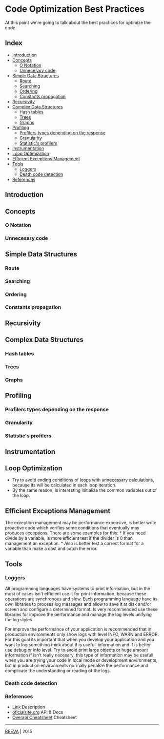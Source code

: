 # Code Optimization Best Practices
At this point we're going to talk about the best practices for optimize the code.

## Index

* [Introduction](#introduction)
* [Concepts](#concepts)
	* [O Notation](#o-notation)
	* [Unnecesary code](#unnecesary-code)
* [Simple Data Structures](#simple-data-structures)
	* [Route](#route)
	* [Searching](#searching)
	* [Ordering](#ordering)
	* [Constants propagation](#constants-propagation)
* [Recursivity](#recursivity)
* [Complex Data Structures](#complex-data-structures)
	* [Hash tables](#hash-tables)
	* [Trees](#trees)
	* [Graphs](#graphs)
* [Profiling](#profiling)
	* [Profilers types depending on the response](#profilers-types-depending-on-the-response)
	* [Granularity](#granularity)
	* [Statistic's profilers](#statistics-profilers)
* [Instrumentation](#instrumentation)
* [Loop Optimization](#loop-optimization)
* [Efficient Exceptions Management](#efficient-exceptions-management)
* [Tools](#tools)
	* [Loggers](#loggers)
	* [Death code detection](#death-code-detection)
* [References](#references)

## Introduction

## Concepts

### O Notation

### Unnecesary code

## Simple Data Structures

### Route

### Searching

### Ordering

### Constants propagation

## Recursivity

## Complex Data Structures

### Hash tables

### Trees

### Graphs

## Profiling

### Profilers types depending on the response

### Granularity

### Statistic's profilers

## Instrumentation

## Loop Optimization
* Try to avoid ending conditions of loops with unnecessary calculations, because its will be calculated in each loop iteration.
* By the same reason, is interesting initialize the common variables out of the loop.

## Efficient Exceptions Management
The exception management may be performance expensive, is better write proactive code which verifies some conditions that eventually may produces exceptions. There are some examples for this:
	* If you need divide by a variable, is more efficient test if the divider is 0 than management an exception.
	* Also is better test a correct format for a variable than make a cast and catch the error.

## Tools

### Loggers
All programming languages have systems to print information, but in the most of cases isn't efficient use it for print information, because these operations are synchronous and slow. Each programming language have its own libraries to process log messages and allow to save it at disk and/or screen and configure a determined format. Is very recommended use these libraries for improve the performance and manage the log levels unifying the log styles.

For improve the performance of your application is recommended that in production environments only show logs with level INFO, WARN and ERROR. For this goal its important that when you develop your application and you want to log something think about if is usefull information and if is better use debug or info level. Try to avoid print large objects or huge amount information if isn't really necesary, this type of information may be usefull when you are trying your code in local mode or development environments, but in production environments normally penalize the performance and complicate the understanding or reading of the logs.

### Death code detection



### References

* [Link](http://www.url.to) Description
* [oficialsite.org](http://www.oficialwebsite.org) API & Docs
* [Overapi Cheatsheet](http://overapi.com/example/) Cheatsheet

___

[BEEVA](http://www.beeva.com) | 2015
